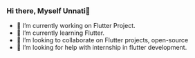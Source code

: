 ### Hi there, Myself Unnati👋

- 🔭 I’m currently working on Flutter Project.
- 🌱 I’m currently learning Flutter.
- 👯 I’m looking to collaborate on Flutter projects, open-source
- 🤔 I’m looking for help with internship in flutter development.
